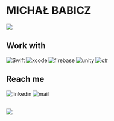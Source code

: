 # MICHAŁ BABICZ
<a href="https://github.com/mbabicz"><img src="https://komarev.com/ghpvc/?username=mbabicz&color=brightgreen&style=for-the-badge" /></a> 

## Work with

[<img align="left" alt="Swift" src="https://img.shields.io/badge/swift-F54A2A?style=for-the-badge&logo=swift&logoColor=white">](https://github.com/mbabicz) [<img align="left" alt="xcode" src="https://img.shields.io/badge/Xcode-007ACC?style=for-the-badge&logo=Xcode&logoColor=white">](https://github.com/mbabicz) [<img align="left" alt="firebase" src="https://img.shields.io/badge/Firebase-039BE5?style=for-the-badge&logo=Firebase&logoColor=white">](https://github.com/mbabicz) [<img alt="unity" align="left" src="https://img.shields.io/badge/unity-%23000000.svg?style=for-the-badge&logo=unity&logoColor=white">](https://github.com/mbabicz) [<img alt="c#" src="https://img.shields.io/badge/c%23-%23239120.svg?style=for-the-badge&logo=c-sharp&logoColor=white">](https://github.com/mbabicz)<br />

## Reach me 

[<img align="left" alt="linkedin" src="https://img.shields.io/badge/LinkedIn-0077B5?style=for-the-badge&logo=linkedin&logoColor=white">](https://www.linkedin.com/in/micha%C5%82-babicz-5578151ab/) [<img align="left" alt="mail" src="https://img.shields.io/badge/Gmail-D14836?style=for-the-badge&logo=gmail&logoColor=white">](mailto:michal@babicz.dev) <br /><br />

<a href="https://github.com/mbabicz"><img src="http://github-profile-summary-cards.vercel.app/api/cards/profile-details?username=mbabicz&theme=github_dark" /></a> 
